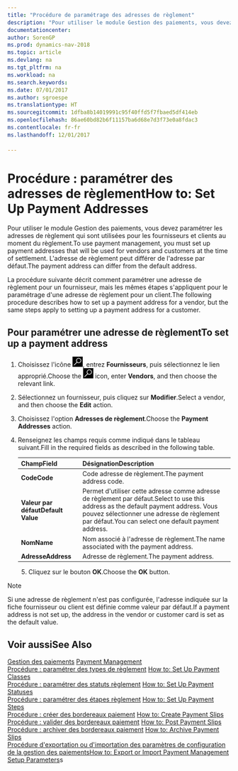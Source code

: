 ```yaml
---
title: "Procédure de paramétrage des adresses de règlement"
description: "Pour utiliser le module Gestion des paiements, vous devez paramétrer les adresses de règlement qui sont utilisées pour les fournisseurs et clients au moment du règlement. L'adresse de règlement peut différer de l'adresse par défaut."
documentationcenter: 
author: SorenGP
ms.prod: dynamics-nav-2018
ms.topic: article
ms.devlang: na
ms.tgt_pltfrm: na
ms.workload: na
ms.search.keywords: 
ms.date: 07/01/2017
ms.author: sgroespe
ms.translationtype: HT
ms.sourcegitcommit: 1dfba8b14019991c95f40ffd5f7fbaed5df414eb
ms.openlocfilehash: 86ae60bd82b6f11157ba6d68e7d3f73e0a8fdac3
ms.contentlocale: fr-fr
ms.lasthandoff: 12/01/2017

---
```

# <a name="how-to-set-up-payment-addresses"></a><span data-ttu-id="ce45d-104">Procédure : paramétrer des adresses de règlement</span><span class="sxs-lookup"><span data-stu-id="ce45d-104">How to: Set Up Payment Addresses</span></span>
<span data-ttu-id="ce45d-105">Pour utiliser le module Gestion des paiements, vous devez paramétrer les adresses de règlement qui sont utilisées pour les fournisseurs et clients au moment du règlement.</span><span class="sxs-lookup"><span data-stu-id="ce45d-105">To use payment management, you must set up payment addresses that will be used for vendors and customers at the time of settlement.</span></span> <span data-ttu-id="ce45d-106">L'adresse de règlement peut différer de l'adresse par défaut.</span><span class="sxs-lookup"><span data-stu-id="ce45d-106">The payment address can differ from the default address.</span></span>  

<span data-ttu-id="ce45d-107">La procédure suivante décrit comment paramétrer une adresse de règlement pour un fournisseur, mais les mêmes étapes s'appliquent pour le paramétrage d'une adresse de règlement pour un client.</span><span class="sxs-lookup"><span data-stu-id="ce45d-107">The following procedure describes how to set up a payment address for a vendor, but the same steps apply to setting up a payment address for a customer.</span></span>  

## <a name="to-set-up-a-payment-address"></a><span data-ttu-id="ce45d-108">Pour paramétrer une adresse de règlement</span><span class="sxs-lookup"><span data-stu-id="ce45d-108">To set up a payment address</span></span>  

1.  <span data-ttu-id="ce45d-109">Choisissez l'icône ![Page ou état pour la recherche](../../media/ui-search/search_small.png "Page ou état pour la recherche"), entrez **Fournisseurs**, puis sélectionnez le lien approprié.</span><span class="sxs-lookup"><span data-stu-id="ce45d-109">Choose the ![Search for Page or Report](../../media/ui-search/search_small.png "Search for Page or Report icon") icon, enter **Vendors**, and then choose the relevant link.</span></span>  
2.  <span data-ttu-id="ce45d-110">Sélectionnez un fournisseur, puis cliquez sur **Modifier**.</span><span class="sxs-lookup"><span data-stu-id="ce45d-110">Select a vendor, and then choose the **Edit** action.</span></span>  
3.  <span data-ttu-id="ce45d-111">Choisissez l'option **Adresses de règlement**.</span><span class="sxs-lookup"><span data-stu-id="ce45d-111">Choose the **Payment Addresses** action.</span></span>  
4.  <span data-ttu-id="ce45d-112">Renseignez les champs requis comme indiqué dans le tableau suivant.</span><span class="sxs-lookup"><span data-stu-id="ce45d-112">Fill in the required fields as described in the following table.</span></span>  

    |<span data-ttu-id="ce45d-113">Champ</span><span class="sxs-lookup"><span data-stu-id="ce45d-113">Field</span></span>|<span data-ttu-id="ce45d-114">Désignation</span><span class="sxs-lookup"><span data-stu-id="ce45d-114">Description</span></span>|  
    |---------------------------------|---------------------------------------|  
    |<span data-ttu-id="ce45d-115">**Code**</span><span class="sxs-lookup"><span data-stu-id="ce45d-115">**Code**</span></span>|<span data-ttu-id="ce45d-116">Code adresse de règlement.</span><span class="sxs-lookup"><span data-stu-id="ce45d-116">The payment address code.</span></span>|  
    |<span data-ttu-id="ce45d-117">**Valeur par défaut**</span><span class="sxs-lookup"><span data-stu-id="ce45d-117">**Default Value**</span></span>|<span data-ttu-id="ce45d-118">Permet d'utiliser cette adresse comme adresse de règlement par défaut.</span><span class="sxs-lookup"><span data-stu-id="ce45d-118">Select to use this address as the default payment address.</span></span> <span data-ttu-id="ce45d-119">Vous pouvez sélectionner une adresse de règlement par défaut.</span><span class="sxs-lookup"><span data-stu-id="ce45d-119">You can select one default payment address.</span></span>|  
    |<span data-ttu-id="ce45d-120">**Nom**</span><span class="sxs-lookup"><span data-stu-id="ce45d-120">**Name**</span></span>|<span data-ttu-id="ce45d-121">Nom associé à l'adresse de règlement.</span><span class="sxs-lookup"><span data-stu-id="ce45d-121">The name associated with the payment address.</span></span>|  
    |<span data-ttu-id="ce45d-122">**Adresse**</span><span class="sxs-lookup"><span data-stu-id="ce45d-122">**Address**</span></span>|<span data-ttu-id="ce45d-123">Adresse de règlement.</span><span class="sxs-lookup"><span data-stu-id="ce45d-123">The payment address.</span></span>|  

    5.  <span data-ttu-id="ce45d-124">Cliquez sur le bouton **OK**.</span><span class="sxs-lookup"><span data-stu-id="ce45d-124">Choose the **OK** button.</span></span>  

> [!NOTE]  
>  <span data-ttu-id="ce45d-125">Si une adresse de règlement n'est pas configurée, l'adresse indiquée sur la fiche fournisseur ou client est définie comme valeur par défaut.</span><span class="sxs-lookup"><span data-stu-id="ce45d-125">If a payment address is not set up, the address in the vendor or customer card is set as the default value.</span></span>  

## <a name="see-also"></a><span data-ttu-id="ce45d-126">Voir aussi</span><span class="sxs-lookup"><span data-stu-id="ce45d-126">See Also</span></span>  
 <span data-ttu-id="ce45d-127">[Gestion des paiements](payment-management.md) </span><span class="sxs-lookup"><span data-stu-id="ce45d-127">[Payment Management](payment-management.md) </span></span>  
 <span data-ttu-id="ce45d-128">[Procédure : paramétrer des types de règlement](how-to-set-up-payment-classes.md) </span><span class="sxs-lookup"><span data-stu-id="ce45d-128">[How to: Set Up Payment Classes](how-to-set-up-payment-classes.md) </span></span>  
 <span data-ttu-id="ce45d-129">[Procédure : paramétrer des statuts règlement](how-to-set-up-payment-statuses.md) </span><span class="sxs-lookup"><span data-stu-id="ce45d-129">[How to: Set Up Payment Statuses](how-to-set-up-payment-statuses.md) </span></span>  
 <span data-ttu-id="ce45d-130">[Procédure : paramétrer des étapes règlement](how-to-set-up-payment-steps.md) </span><span class="sxs-lookup"><span data-stu-id="ce45d-130">[How to: Set Up Payment Steps](how-to-set-up-payment-steps.md) </span></span>  
 <span data-ttu-id="ce45d-131">[Procédure : créer des bordereaux paiement](how-to-create-payment-slips.md) </span><span class="sxs-lookup"><span data-stu-id="ce45d-131">[How to: Create Payment Slips](how-to-create-payment-slips.md) </span></span>  
 <span data-ttu-id="ce45d-132">[Procédure : valider des bordereaux paiement](how-to-post-payment-slips.md) </span><span class="sxs-lookup"><span data-stu-id="ce45d-132">[How to: Post Payment Slips](how-to-post-payment-slips.md) </span></span>  
 <span data-ttu-id="ce45d-133">[Procédure : archiver des bordereaux paiement](how-to-archive-payment-slips.md) </span><span class="sxs-lookup"><span data-stu-id="ce45d-133">[How to: Archive Payment Slips](how-to-archive-payment-slips.md) </span></span>  
 <span data-ttu-id="ce45d-134">[Procédure d'exportation ou d'importation des paramètres de configuration de la gestion des paiements](how-to-export-or-import-payment-management-setup-parameters.md)</span><span class="sxs-lookup"><span data-stu-id="ce45d-134">[How to: Export or Import Payment Management Setup Parameters](how-to-export-or-import-payment-management-setup-parameters.md)s</span></span>

